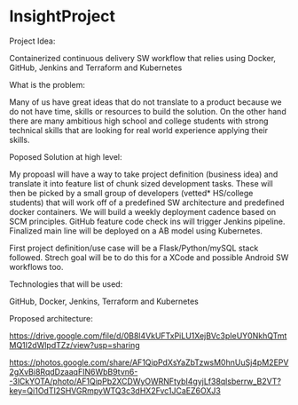 # InsightProject

Project Idea:

Containerized continuous delivery SW workflow that relies using Docker, GitHub, Jenkins and Terraform and Kubernetes

What is the problem:

Many of us have great ideas that do not translate to a product because we do not have time, skills or resources to build the solution. On the other hand there are many ambitious high school and college students with strong technical skills that are looking for real world experience applying their skills.  

Poposed Solution at high level:

My propoasl will have a  way to take project definition (business idea) and translate it into  feature list of chunk sized development tasks. These will then be picked by a small group of developers (vetted* HS/college students) that will work off of a predefined SW architecture and predefined docker containers.  We will build a weekly deployment cadence based on SCM principles. GitHub feature code check ins will trigger Jenkins pipeline. Finalized main line will be deployed on a AB model using Kubernetes.

First project definition/use case will be a Flask/Python/mySQL stack followed. Strech goal will be to do this for a XCode and possible Android SW workflows too. 

Technologies that will be used:

GitHub, Docker, Jenkins, Terraform and Kubernetes


Proposed architecture:

https://drive.google.com/file/d/0B8l4VkUFTxPiLU1XejBVc3pIeUY0NkhQTmtMQ1I2dWlpdTZz/view?usp=sharing

https://photos.google.com/share/AF1QipPdXsYaZbTzwsM0hnUuSj4pM2EPV2gXvBi8RqdDzaaqFIN6WbB9tvn6--3lCkYOTA/photo/AF1QipPb2XCDWyOWRNFtybI4gyjLf38qlsberrw_B2VT?key=Qi1OdTI2SHVGRmpyWTQ3c3dHX2Fvc1JCaEZ6OXJ3

